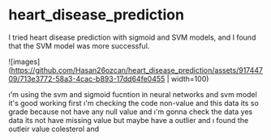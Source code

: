 # heart_disease_prediction
I tried heart disease prediction with sigmoid and SVM models, and I found that the SVM model was more successful.

![images](https://github.com/Hasan26ozcan/heart_disease_prediction/assets/91744709/713e3772-58a3-4cac-b893-17dd64fe0455 | width=100)

ı'm using the svm and sigmoid fucntion in neural networks and svm model it's good working
first ı'm checking the code non-value and this data its so grade because not have any null value and ı'm gonna check the data yes data its not have missing value but maybe have a outlier and ı found the outleir value colesterol and
